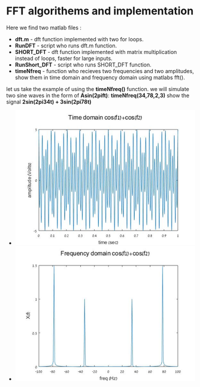 # FFT algorithems and implementation #
Here we find two matlab files :
* **dft.m** - dft function implemented with two for loops.
* **RunDFT** - script who runs dft.m function.
* **SHORT_DFT** - dft function implemented with matrix multiplication  instead of loops, faster for large inputs.
* **RunShort_DFT** - script who runs SHORT_DFT function.
* **timeNfreq** - function who recieves two frequencies and two amplitudes, show them in time domain and frequency domain using matlabs fft().

let us take the example of using the **timeNfreq()** function.
we will simulate two sine waves in the form of **Asin(2pift)**:
**timeNfreq(34,78,2,3)** show the signal **2sin(2pi34t) + 3sin(2pi78t)**
* ![picture alt](https://github.com/amitsason/Digital-Signal-Processing-DSP-/blob/master/DFT/time%20domain.jpg)
* ![picture alt](https://github.com/amitsason/Digital-Signal-Processing-DSP-/blob/master/DFT/freq%20domain.jpg)

